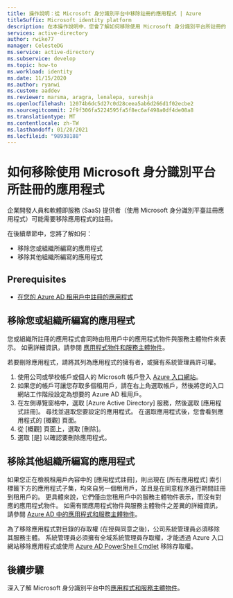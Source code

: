 ```yaml
---
title: 操作說明：從 Microsoft 身分識別平台中移除註冊的應用程式 | Azure
titleSuffix: Microsoft identity platform
description: 在本操作說明中，您會了解如何移除使用 Microsoft 身分識別平台所註冊的應用程式。
services: active-directory
author: rwike77
manager: CelesteDG
ms.service: active-directory
ms.subservice: develop
ms.topic: how-to
ms.workload: identity
ms.date: 11/15/2020
ms.author: ryanwi
ms.custom: aaddev
ms.reviewer: marsma, aragra, lenalepa, sureshja
ms.openlocfilehash: 12074b6dc5d27c0d28ceea5ab6d266d1f02ecbe2
ms.sourcegitcommit: 2f9f306fa5224595fa5f8ec6af498a0df4de08a8
ms.translationtype: MT
ms.contentlocale: zh-TW
ms.lasthandoff: 01/28/2021
ms.locfileid: "98938188"
---
```

# <a name="how-to-remove-an-application-registered-with-the-microsoft-identity-platform"></a>如何移除使用 Microsoft 身分識別平台所註冊的應用程式

企業開發人員和軟體即服務 (SaaS) 提供者（使用 Microsoft 身分識別平臺註冊應用程式）可能需要移除應用程式的註冊。

在後續章節中，您將了解如何：

* 移除您或組織所編寫的應用程式
* 移除其他組織所編寫的應用程式

## <a name="prerequisites"></a>Prerequisites

* [在您的 Azure AD 租用戶中註冊的應用程式](quickstart-register-app.md)

## <a name="remove-an-application-authored-by-you-or-your-organization"></a>移除您或組織所編寫的應用程式

您或組織所註冊的應用程式會同時由租用戶中的應用程式物件與服務主體物件來表示。 如需詳細資訊，請參閱 [應用程式物件和服務主體物件](./app-objects-and-service-principals.md)。

若要刪除應用程式，請將其列為應用程式的擁有者，或擁有系統管理員許可權。

1. 使用公司或學校帳戶或個人的 Microsoft 帳戶登入 <a href="https://portal.azure.com/" target="_blank">Azure 入口網站<span class="docon docon-navigate-external x-hidden-focus"></span></a>。
1. 如果您的帳戶可讓您存取多個租用戶，請在右上角選取帳戶，然後將您的入口網站工作階段設定為想要的 Azure AD 租用戶。
1. 在左側導覽窗格中，選取 [Azure Active Directory] 服務，然後選取 [應用程式註冊]。 尋找並選取您要設定的應用程式。 在選取應用程式後，您會看到應用程式的 [概觀] 頁面。
1. 從 [概觀] 頁面上，選取 [刪除]。
1. 選取 [是] 以確認要刪除應用程式。

## <a name="remove-an-application-authored-by-another-organization"></a>移除其他組織所編寫的應用程式

如果您正在檢視租用戶內容中的 [應用程式註冊]，則出現在 [所有應用程式] 索引標籤下方的應用程式子集，均來自另一個租用戶，並且是在同意程序進行期間註冊到租用戶的。 更具體來說，它們僅由您租用戶中的服務主體物件表示，而沒有對應的應用程式物件。 如需有關應用程式物件與服務主體物件之差異的詳細資訊，請參閱 [Azure AD 中的應用程式和服務主體物件](./app-objects-and-service-principals.md)。

為了移除應用程式對目錄的存取權 (在授與同意之後)，公司系統管理員必須移除其服務主體。 系統管理員必須擁有全域系統管理員存取權，才能透過 Azure 入口網站移除應用程式或使用 [Azure AD PowerShell Cmdlet](/previous-versions/azure/jj151815(v=azure.100)) 移除存取權。

## <a name="next-steps"></a>後續步驟

深入了解 Microsoft 身分識別平台中的[應用程式和服務主體物件](app-objects-and-service-principals.md)。
